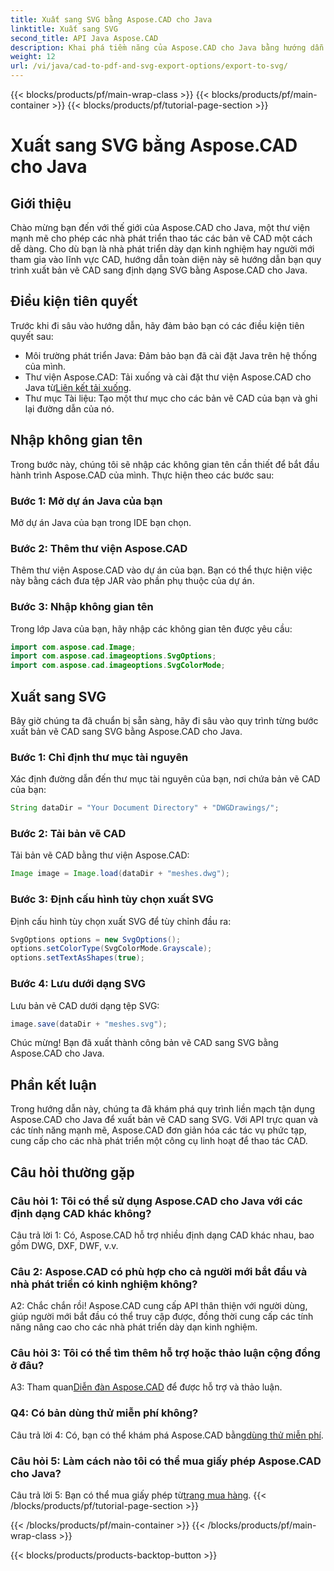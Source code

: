 ```yaml
---
title: Xuất sang SVG bằng Aspose.CAD cho Java
linktitle: Xuất sang SVG
second_title: API Java Aspose.CAD
description: Khai phá tiềm năng của Aspose.CAD cho Java bằng hướng dẫn từng bước của chúng tôi về cách xuất bản vẽ CAD sang SVG. Tìm hiểu cách nhập không gian tên, định cấu hình tùy chọn và tích hợp liền mạch Aspose.CAD vào dự án Java của bạn.
weight: 12
url: /vi/java/cad-to-pdf-and-svg-export-options/export-to-svg/
---
```


{{< blocks/products/pf/main-wrap-class >}}
{{< blocks/products/pf/main-container >}}
{{< blocks/products/pf/tutorial-page-section >}}

# Xuất sang SVG bằng Aspose.CAD cho Java

## Giới thiệu

Chào mừng bạn đến với thế giới của Aspose.CAD cho Java, một thư viện mạnh mẽ cho phép các nhà phát triển thao tác các bản vẽ CAD một cách dễ dàng. Cho dù bạn là nhà phát triển dày dạn kinh nghiệm hay người mới tham gia vào lĩnh vực CAD, hướng dẫn toàn diện này sẽ hướng dẫn bạn quy trình xuất bản vẽ CAD sang định dạng SVG bằng Aspose.CAD cho Java.

## Điều kiện tiên quyết

Trước khi đi sâu vào hướng dẫn, hãy đảm bảo bạn có các điều kiện tiên quyết sau:

- Môi trường phát triển Java: Đảm bảo bạn đã cài đặt Java trên hệ thống của mình.
-  Thư viện Aspose.CAD: Tải xuống và cài đặt thư viện Aspose.CAD cho Java từ[Liên kết tải xuống](https://releases.aspose.com/cad/java/).
- Thư mục Tài liệu: Tạo một thư mục cho các bản vẽ CAD của bạn và ghi lại đường dẫn của nó.

## Nhập không gian tên

Trong bước này, chúng tôi sẽ nhập các không gian tên cần thiết để bắt đầu hành trình Aspose.CAD của mình. Thực hiện theo các bước sau:

### Bước 1: Mở dự án Java của bạn
Mở dự án Java của bạn trong IDE bạn chọn.

### Bước 2: Thêm thư viện Aspose.CAD
Thêm thư viện Aspose.CAD vào dự án của bạn. Bạn có thể thực hiện việc này bằng cách đưa tệp JAR vào phần phụ thuộc của dự án.

### Bước 3: Nhập không gian tên
Trong lớp Java của bạn, hãy nhập các không gian tên được yêu cầu:

```java
import com.aspose.cad.Image;
import com.aspose.cad.imageoptions.SvgOptions;
import com.aspose.cad.imageoptions.SvgColorMode;
```

## Xuất sang SVG

Bây giờ chúng ta đã chuẩn bị sẵn sàng, hãy đi sâu vào quy trình từng bước xuất bản vẽ CAD sang SVG bằng Aspose.CAD cho Java.

### Bước 1: Chỉ định thư mục tài nguyên

Xác định đường dẫn đến thư mục tài nguyên của bạn, nơi chứa bản vẽ CAD của bạn:

```java
String dataDir = "Your Document Directory" + "DWGDrawings/";
```

### Bước 2: Tải bản vẽ CAD

Tải bản vẽ CAD bằng thư viện Aspose.CAD:

```java
Image image = Image.load(dataDir + "meshes.dwg");
```

### Bước 3: Định cấu hình tùy chọn xuất SVG

Định cấu hình tùy chọn xuất SVG để tùy chỉnh đầu ra:

```java
SvgOptions options = new SvgOptions();
options.setColorType(SvgColorMode.Grayscale);
options.setTextAsShapes(true);
```

### Bước 4: Lưu dưới dạng SVG

Lưu bản vẽ CAD dưới dạng tệp SVG:

```java
image.save(dataDir + "meshes.svg");
```

Chúc mừng! Bạn đã xuất thành công bản vẽ CAD sang SVG bằng Aspose.CAD cho Java.

## Phần kết luận

Trong hướng dẫn này, chúng ta đã khám phá quy trình liền mạch tận dụng Aspose.CAD cho Java để xuất bản vẽ CAD sang SVG. Với API trực quan và các tính năng mạnh mẽ, Aspose.CAD đơn giản hóa các tác vụ phức tạp, cung cấp cho các nhà phát triển một công cụ linh hoạt để thao tác CAD.

## Câu hỏi thường gặp

### Câu hỏi 1: Tôi có thể sử dụng Aspose.CAD cho Java với các định dạng CAD khác không?

Câu trả lời 1: Có, Aspose.CAD hỗ trợ nhiều định dạng CAD khác nhau, bao gồm DWG, DXF, DWF, v.v.

### Câu 2: Aspose.CAD có phù hợp cho cả người mới bắt đầu và nhà phát triển có kinh nghiệm không?

A2: Chắc chắn rồi! Aspose.CAD cung cấp API thân thiện với người dùng, giúp người mới bắt đầu có thể truy cập được, đồng thời cung cấp các tính năng nâng cao cho các nhà phát triển dày dạn kinh nghiệm.

### Câu hỏi 3: Tôi có thể tìm thêm hỗ trợ hoặc thảo luận cộng đồng ở đâu?

 A3: Tham quan[Diễn đàn Aspose.CAD](https://forum.aspose.com/c/cad/19) để được hỗ trợ và thảo luận.

### Q4: Có bản dùng thử miễn phí không?

 Câu trả lời 4: Có, bạn có thể khám phá Aspose.CAD bằng[dùng thử miễn phí](https://releases.aspose.com/).

### Câu hỏi 5: Làm cách nào tôi có thể mua giấy phép Aspose.CAD cho Java?

 Câu trả lời 5: Bạn có thể mua giấy phép từ[trang mua hàng](https://purchase.aspose.com/buy).
{{< /blocks/products/pf/tutorial-page-section >}}

{{< /blocks/products/pf/main-container >}}
{{< /blocks/products/pf/main-wrap-class >}}

{{< blocks/products/products-backtop-button >}}
